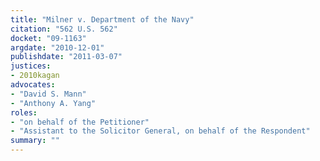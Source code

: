 ```yaml
---
title: "Milner v. Department of the Navy"
citation: "562 U.S. 562"
docket: "09-1163"
argdate: "2010-12-01"
publishdate: "2011-03-07"
justices:
- 2010kagan
advocates:
- "David S. Mann"
- "Anthony A. Yang"
roles:
- "on behalf of the Petitioner"
- "Assistant to the Solicitor General, on behalf of the Respondent"
summary: ""
---
```


